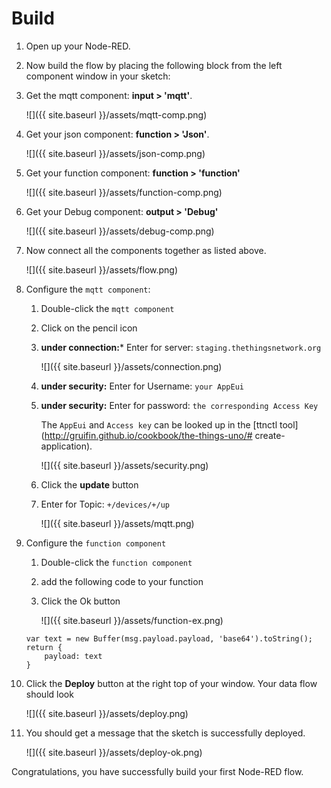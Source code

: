 # Build

1. Open up your Node-RED.
2. Now build the flow by placing the following block from the left component window in your sketch:
  1. Get the mqtt component:         **input > 'mqtt'**.

        ![]({{ site.baseurl }}/assets/mqtt-comp.png)       

  2. Get your json component:      **function > 'Json'**.

        ![]({{ site.baseurl }}/assets/json-comp.png)

  3. Get your function component:   **function > 'function'**

        ![]({{ site.baseurl }}/assets/function-comp.png)

  4. Get your Debug component:      **output > 'Debug'**

        ![]({{ site.baseurl }}/assets/debug-comp.png)

4. Now connect all the components together as listed above.

     ![]({{ site.baseurl }}/assets/flow.png)

5. Configure the `mqtt component`:
    1. Double-click the `mqtt component`
    2. Click on the pencil icon
    3. **under connection:***   Enter for server:   `staging.thethingsnetwork.org`

         ![]({{ site.baseurl }}/assets/connection.png)

    4. **under security:**      Enter for Username: `your AppEui`
    5. **under security:**      Enter for password: `the corresponding Access Key`

        The `AppEui` and `Access key` can be looked up in the [ttnctl tool](http://gruifin.github.io/cookbook/the-things-uno/# create-application).

        ![]({{ site.baseurl }}/assets/security.png)

    6. Click the **update** button
    7. Enter for Topic: `+/devices/+/up`

        ![]({{ site.baseurl }}/assets/mqtt.png)

6. Configure the `function component`
    1. Double-click the `function component`
    2. add the following code to your function
    3. Click the Ok button

        ![]({{ site.baseurl }}/assets/function-ex.png)

    ```
    var text = new Buffer(msg.payload.payload, 'base64').toString();
    return {
        payload: text
    }
    ```

7. Click the **Deploy** button at the right top of your window. Your data flow should look

     ![]({{ site.baseurl }}/assets/deploy.png)

8. You should get a message that the sketch is successfully deployed.

     ![]({{ site.baseurl }}/assets/deploy-ok.png)

<aside class = 'success'>
    Congratulations, you have successfully build your first Node-RED flow.    
</aside>